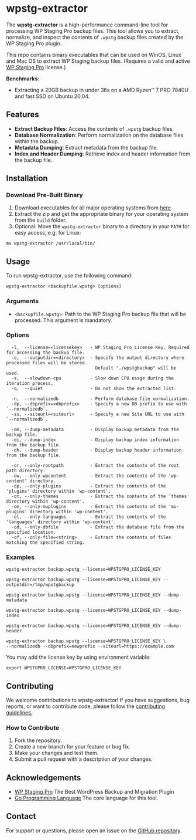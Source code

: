 # wpstg-extractor

The **wpstg-extractor** is a high-performance command-line tool for processing WP Staging Pro backup files. This tool allows you to extract, normalize, and inspect the contents of `.wpstg` backup files created by the WP Staging Pro plugin.

This repo contains binary executables that can be used on WinOS, Linux and Mac OS to extract WP Staging backup files. (Requires a valid and active [WP Staging Pro](https://wp-staging.com) license.)

**Benchmarks:** 
- Extracting a 20GB backup in under 36s on a AMD Ryzen™ 7 PRO 7840U and fast SSD on Ubuntu 20.04.

## Features

- **Extract Backup Files**: Access the contents of `.wpstg` backup files.
- **Database Normalization**: Perform normalization on the database files within the backup.
- **Metadata Dumping**: Extract metadata from the backup file.
- **Index and Header Dumping**: Retrieve index and header information from the backup file.

## Installation

### Download Pre-Built Binary

1. Download executables for all major operating systems from [here](https://github.com/wp-staging/wpstg-extractor-releases/archive/refs/heads/main.zip).
2. Extract the zip and get the appropriate binary for your operating system from the `build` folder.
3. Optional: Move the `wpstg-extractor` binary to a directory in your `PATH` for easy access, e.g. for Linux:

```
mv wpstg-extractor /usr/local/bin/
```

## Usage

To run wpstg-extractor, use the following command:

```
wpstg-extractor <backupfile.wpstg> [options]
```

### Arguments
- `<backupfile.wpstg>`: Path to the WP Staging Pro backup file that will be processed. This argument is mandatory.

### Options
```
  -l,  --license=<licensekey>   - WP Staging Pro License Key. Required for accessing the backup file.
  -o,  --outputdir=<directory>  - Specify the output directory where processed files will be stored.
                                  Default "./wpstgbackup" will be used.
  -s,  --slowdown-cpu           - Slow down CPU usage during the iteration process.
  -q,  --quiet                  - Do not show the extracted list.

  -n,  --normalizedb            - Perform database file normalization.
  -dp, --dbprefix=<dbprefix>    - Specify a new DB prefix to use with `--normalizedb`.
  -su, --siteurl=<siteurl>      - Specify a new Site URL to use with `--normalizedb`.

  -dm, --dump-metadata          - Display backup metadata from the backup file.
  -di, --dump-index             - Display backup index information from the backup file.
  -dh, --dump-header            - Display backup header information from the backup file.

  -or, --only-rootpath          - Extract the contents of the root path directory.
  -ow, --only-wpcontent         - Extract the contents of the 'wp-content' directory.
  -op, --only-plugins           - Extract the contents of the 'plugins' directory within 'wp-content'.
  -ot, --only-themes            - Extract the contents of the 'themes' directory within 'wp-content'.
  -om, --only-muplugins         - Extract the contents of the 'mu-plugins' directory within 'wp-content'.
  -ol, --only-languages         - Extract the contents of the 'languages' directory within 'wp-content'.
  -od, --only-dbfile            - Extract the database file from the specified location.
  -of, --only-file=<string>     - Extract the contents of files matching the specified string.
```

### Examples

```
wpstg-extractor backup.wpstg --license=WPSTGPRO_LICENSE_KEY
```

```
wpstg-extractor backup.wpstg --license=WPSTGPRO_LICENSE_KEY --outputdir=/tmp/wpstgbackup
```

```
wpstg-extractor backup.wpstg --license=WPSTGPRO_LICENSE_KEY --dump-metadata
```

```
wpstg-extractor backup.wpstg --license=WPSTGPRO_LICENSE_KEY --dump-index
```

```
wpstg-extractor backup.wpstg --license=WPSTGPRO_LICENSE_KEY --dump-header
```

```
wpstg-extractor backup.wpstg --license=WPSTGPRO_LICENSE_KEY \
--normalizedb --dbprefix=newprefix --siteurl=https://example.com
```

You may add the license key by using environment variable:

```
export WPSTGPRO_LICENSE=WPSTGPRO_LICENSE_KEY
```

## Contributing
We welcome contributions to wpstg-extractor! If you have suggestions, bug reports, or want to contribute code, please follow the [contributing guidelines.](https://github.com/wp-staging/wp-staging-pro)

### How to Contribute
1. Fork the repository.
2. Create a new branch for your feature or bug fix.
3. Make your changes and test them.
4. Submit a pull request with a description of your changes.

## Acknowledgements
- [WP Staging Pro](https://wp-staging.com/) The Best WordPress Backup and Migration Plugin
- [Go Programming Language](https://go.dev/) The core language for this tool.

## Contact
For support or questions, please open an issue on the [GitHub repository](https://github.com/wp-staging/wpstg-extractor).

